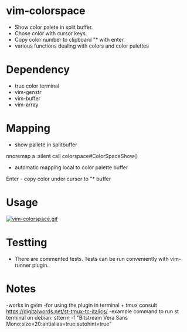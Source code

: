 # vim-colorspace
* Show color palete in split buffer. 
* Chose color with cursor keys. 
* Copy color number to clipboard "\* with enter.
* various functions dealing with colors and color palettes

# Dependency
* true color terminal
* vim-genstr
* vim-buffer
* vim-array

# Mapping 
* show pallete in splitbuffer

nnoremap <leader>a :silent call colorspace#ColorSpaceShow()<CR>
* automatic mapping local to color palette buffer

Enter - copy color under cursor to "\* buffer

# Usage
[![vim-colorspace.gif](https://s22.postimg.cc/k7agc0j6p/vim-colorspace.gif)](https://postimg.cc/image/h0fwsdyql/)

# Testting
* There are commented tests. Tests can be run conveniently with vim-runner plugin.

# Notes
-works in gvim
-for using the plugin in terminal + tmux consult https://digitalwords.net/st-tmux-tc-italics/
-example command to run st terminal on debian:
stterm -f "Bitstream Vera Sans Mono:size=20:antialias=true:autohint=true"

